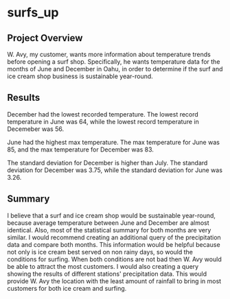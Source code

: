 # surfs_up

## Project Overview

W. Avy, my customer, wants more information about temperature trends before opening a surf shop. Specifically, he wants temperature data for the months of June and December in Oahu, in order to determine if the surf and ice cream shop business is sustainable year-round.

## Results

December had the lowest recorded temperature. The lowest record temperature in June was 64, while the lowest record temperature in Decemeber was 56.

June had the highest max temperature. The max temperature for June was 85, and the max temperature for December was 83.

The standard deviation for December is higher than July. The standard deviation for December was 3.75, while the standard deviation for June was 3.26.


## Summary

I believe that a surf and ice cream shop would be sustainable year-round, because average temperature between June and December are almost identical. Also, most of the statistical summary for both months are very similar. I would recommend creating an additional query of the precipitation data and compare both months. This information would be helpful because not only is ice cream best served on non rainy days, so would the conditions for surfing. When both conditions are not bad then W. Avy would be able to attract the most customers. I would also creating a query showing the results of different stations' precipitation data. This would provide W. Avy the location with the least amount of rainfall to bring in most customers for both ice cream and surfing.
